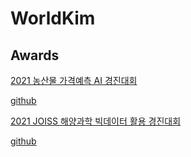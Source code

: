 # WorldKim

## Awards

[2021 농산물 가격예측 AI 경진대회](https://dacon.io/competitions/official/235801/overview/description)

[github](https://github.com/worldpapa/joiss)


[2021 JOISS 해양과학 빅데이터 활용 경진대회](https://dacon.io/competitions/official/235793/overview/description)

[github](https://github.com/worldpapa/joiss)

